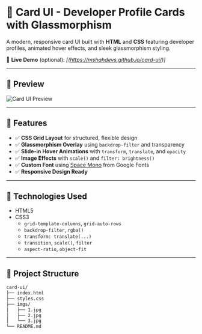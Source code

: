 # 🌌 Card UI - Developer Profile Cards with Glassmorphism

A modern, responsive card UI built with **HTML** and **CSS** featuring developer profiles, animated hover effects, and sleek glassmorphism styling.

🔗 **Live Demo** (optional): _[(https://mshahdevs.github.io/card-ui/)]_

---

## 📸 Preview

![Card UI Preview](./preview.png) <!-- Replace with actual screenshot if you upload one -->

---

## 🚀 Features

- ✅ **CSS Grid Layout** for structured, flexible design
- ✅ **Glassmorphism Overlay** using `backdrop-filter` and transparency
- ✅ **Slide-in Hover Animations** with `transform`, `translate`, and `opacity`
- ✅ **Image Effects** with `scale()` and `filter: brightness()`
- ✅ **Custom Font** using [Space Mono](https://fonts.google.com/specimen/Space+Mono) from Google Fonts
- ✅ **Responsive Design Ready**

---

## 🧰 Technologies Used

- HTML5
- CSS3
  - `grid-template-columns`, `grid-auto-rows`
  - `backdrop-filter`, `rgba()`
  - `transform: translate(...)`
  - `transition`, `scale()`, `filter`
  - `aspect-ratio`, `object-fit`

---

## 📂 Project Structure

```bash
card-ui/
├── index.html
├── styles.css
├── imgs/
│   ├── 1.jpg
│   ├── 2.jpg
│   └── 3.jpg
└── README.md

